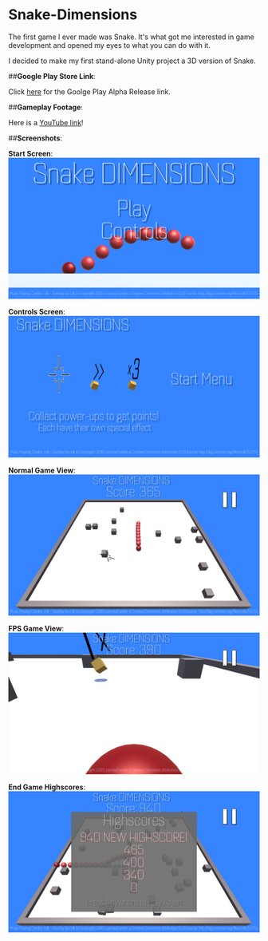 # Snake-Dimensions

The first game I ever made was Snake. It's what got me interested in game development and opened my eyes to what you can do with it.

I decided to make my first stand-alone Unity project a 3D version of Snake.

##**Google Play Store Link**:

Click [here](https://play.google.com/store/apps/details?id=com.jurk.co.snakedimensions) for the Goolge Play Alpha Release link.

##**Gameplay Footage**:

Here is a [YouTube link](https://www.youtube.com/watch?v=X5Rv26UH0jo)!

##**Screenshots**:

**Start Screen**:
![Start Screen](https://github.com/jurcaua/github_image_hosting/blob/master/Snake%20DIMENSIONS/Screenshot_20170102-123935.png "Start Screen")

**Controls Screen**:
![Controls Screen](https://github.com/jurcaua/github_image_hosting/blob/master/Snake%20DIMENSIONS/Screenshot_20170102-123958.png "Controls Screen")

**Normal Game View**:
![Normal Game View](https://github.com/jurcaua/github_image_hosting/blob/master/Snake%20DIMENSIONS/Screenshot_20170102-124203.png "Normal Game View")

**FPS Game View**:
![FPS Game View](https://github.com/jurcaua/github_image_hosting/blob/master/Snake%20DIMENSIONS/Screenshot_20170102-124324.png "FPS Game View")

**End Game Highscores**:
![End Game Highscores](https://github.com/jurcaua/github_image_hosting/blob/master/Snake%20DIMENSIONS/Screenshot_20170102-124602.png "End Game Highscores")

